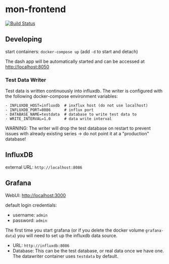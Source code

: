 # mon-frontend

[![Build Status](https://travis-ci.org/HDventilator/mon-frontend.svg?branch=master)](https://travis-ci.org/HDventilator/mon-frontend)

## Developing

start containers:
`docker-compose up`
(add `-d` to start and detach)

The dash app will be automatically started and can be accessed at [http://localhost:8050](http://localhost:8050)

### Test Data Writer

Test data is written continuously into influxdb. The writer is configured with the following docker-compose environment variables:

```
- INFLUXDB_HOST=influxdb  # inxflux host (do not use localhost)
- INFLUXDB_PORT=8086      # influx port
- DATABASE_NAME=testdata  # database to write test data to
- WRITE_INTERVAL=1.0      # data write interval
```

WARNING: The writer will drop the test database on restart to prevent issues with already existing series -> do not point it at a "production" database!

## InfluxDB

external URL: `http://localhost:8086`

## Grafana

WebUI: [http://localhost:3000](http://localhost:3000)

default login credentials:

- username: `admin`
- password: `admin`

The first time you start grafana (or if you delete the docker volume `grafana-data`) you will need to set up the influxdb data source.

- URL: `http://influxdb:8086`
- Database: This can be the test database, or real data once we have one. The datawriter container uses `testdata` by default.
